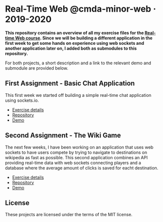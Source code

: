 # Real-Time Web @cmda-minor-web · 2019-2020

**This repository contains an overview of all my exercise files for the [Real-time Web course][course-repo]. Since we will be building a different application in the first week to get some hands on experience using web sockets and another application later on, I added both as submodules to this repository.**

For both projects, a short description and a link to the relevant demo and submodule are provided below.

## First Assignment - Basic Chat Application
This first week we started off building a simple real-time chat application using sockets.io. 

- [Exercise details][exercices-week-1]
- [Repository][code-week-1]
- [Demo][demo-week-1]


## Second Assignment - The Wiki Game
The next few weeks, I have been working on an application that uses web sockets to have users compete by trying to navigate to destinations on wikipedia as fast as possible. This second application combines an API providing real-time data with web sockets connecting players and a database where the average amount of clicks is saved for eacht destination.

- [Exercise details][exercices-week-2]
- [Repository][code-week-2]
- [Demo][demo-week-2]


[course-repo]: https://github.com/cmda-minor-web/real-time-web-1920
[exercices-week-1]: https://github.com/cmda-minor-web/real-time-web-1920/blob/master/course/week-1.md
[exercices-week-2]: https://github.com/cmda-minor-web/real-time-web-1920
[demo-week-1]: http://chat.lenn4rt.com/
[demo-week-2]: http://wiki.lenn4rt.com/
[code-week-1]: https://github.com/lennartdeknikker/basic-chat-application
[code-week-2]: https://github.com/lennartdeknikker/wiki-game

## License
These projects are licensed under the terms of the MIT license.
